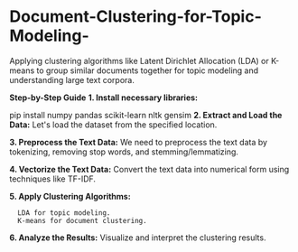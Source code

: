 # Document-Clustering-for-Topic-Modeling-
Applying clustering algorithms like Latent Dirichlet Allocation (LDA) or K-means to group similar documents together for topic modeling and understanding large text corpora.

**Step-by-Step Guide**
**1. Install necessary libraries:**

pip install numpy pandas scikit-learn nltk gensim
**2. Extract and Load the Data:**
Let's load the dataset from the specified location.

**3. Preprocess the Text Data:**
We need to preprocess the text data by tokenizing, removing stop words, and stemming/lemmatizing.

**4. Vectorize the Text Data:**
Convert the text data into numerical form using techniques like TF-IDF.

**5. Apply Clustering Algorithms:**

      LDA for topic modeling.
      K-means for document clustering.
**6. Analyze the Results:**
Visualize and interpret the clustering results.
